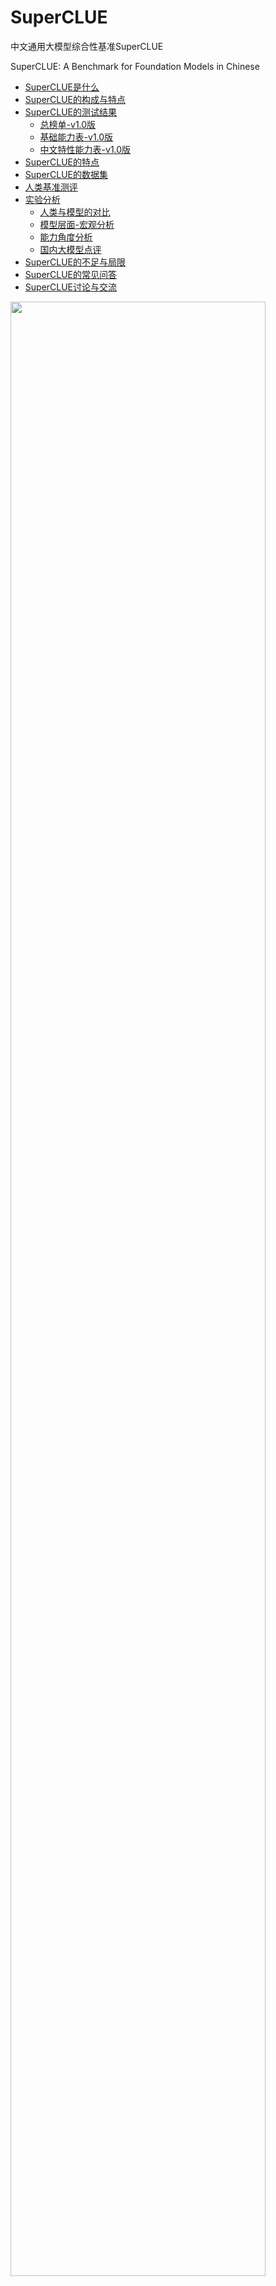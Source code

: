# SuperCLUE
中文通用大模型综合性基准SuperCLUE

SuperCLUE: A Benchmark for Foundation Models in Chinese


- [SuperCLUE是什么](#SuperCLUE是什么)
- [SuperCLUE的构成与特点](#SuperCLUE的构成与特点)
- [SuperCLUE的测试结果](#SuperCLUE的测试结果)
     - [总榜单-v1.0版](#总榜单-v10版)
     - [基础能力表-v1.0版](#基础能力表-v10版)
     - [中文特性能力表-v1.0版](#中文特性能力表-v10版)
- [SuperCLUE的特点](#SuperCLUE的特点)
- [SuperCLUE的数据集](#SuperCLUE的数据集)
- [人类基准测评](#人类基准测评)
- [实验分析](#实验分析)
     - [人类与模型的对比](#人类与模型的对比)
     - [模型层面-宏观分析](#模型层面-宏观分析)
     - [能力角度分析](#能力角度分析) 
     - [国内大模型点评](#国内大模型点评) 
- [SuperCLUE的不足与局限](#SuperCLUE的不足与局限)
- [SuperCLUE的常见问答](#SuperCLUE的常见问答)
- [SuperCLUE讨论与交流](#SuperCLUE讨论与交流)

<img src="https://github.com/CLUEbenchmark/SuperCLUE/blob/main/resources/superclue.jpeg"  width="90%" height="90%"></img>

SuperCLUE基准计划按照月度进行更新，纳入更多可用中文大模型，欢迎联系与交流；数据集和进一步信息计划在下一次更新时公开，敬请期待。
    
#### 更新 Update（2023-05-21）
    添加360智脑

#### 更新 Update（2023-05-12）

    添加Claude: OpenAI最强竞争对手Anthropic的Claude取得了与ChatGPT3.5一致的效果
    添加ChatGLM-130B: 相比ChatGLM-6B效果大幅提升（+7.35），处于国内较好水平

## SuperCLUE是什么
中文通用大模型基准（SuperCLUE），是针对中文可用的通用大模型的一个测评基准。

它主要回答的问题是：在当前通用大模型大力发展的背景下，中文大模型的效果情况，包括但不限于"这些模型不同任务的效果情况"、"相较于国际上的代表性模型做到了什么程度"、
"这些模型与人类的效果对比如何"。

它尝试在一系列国内外代表性的模型上使用多个维度能力进行测试。SuperCLUE是中文语言理解测评基准（CLUE）在通用人工智能时代的进一步发展。

<img src="https://github.com/CLUEbenchmark/SuperCLUE/blob/main/resources/superclue_0521.png"  width="100%" height="100%"></img>

## SuperCLUE的构成与特点
着眼于综合评价大模型的能力，使其能全面地测试大模型的效果，又能考察模型在中文特有任务上的理解和积累。我们对能力进行了划分，
SuperCLUE从三个不同的维度评价模型的能力：基础能力、专业能力和中文特性能力。

#### 基础能力:

包括了常见的有代表性的模型能力，如语义理解、对话、逻辑推理、角色模拟、代码、生成与创作等10项能力。

#### 专业能力:

包括了中学、大学与专业考试，涵盖了从数学、物理、地理到社会科学等50多项能力。

#### 中文特性能力:

针对有中文特点的任务，包括了中文成语、诗歌、文学、字形等10项多种能力。



## SuperCLUE的测试结果
四个表格：汇总表、基础能力表、专业能力表、中文特性能力表

#####  排行榜会定期更新           数据来源: www.CLUEbenchmarks.com              

#### 总榜单-v1.0版

|         模型         | 机构 |总分   | 基础能力 | 中文特性 | 学术与专业能力 |
|:-------------------:|:------:|:------:|:------:|:------:|:------------:|
|         人类        |CLUE| 96.50 | 98.00 | 95.00 |      -       |
|        <a href='https://openai.com/'>GPT-4</a>       | OpenAI |  76.67  |  90.00  |  68.00  |    72.00     |
|    <a href='https://openai.com/'>GPT-3.5-turbo</a>   | OpenAI |  66.18  |  85.00  |  59.00  |    54.55     |
|    <a href='https://www.anthropic.com/'>Claude</a>   | Anthropic | 65.13   | 87.00  |  55.00   |   53.39     |
|    <a href='https://ai.360.cn'>360智脑</a>   | 360智脑 | 58.24  |  80.00  | 49.00     |  45.71     |
|  <a href='https://xinghuo.xfyun.cn/'>讯飞星火</a> | 科大讯飞  |  53.58  |  74.00  |  44.00  |    42.73     |
|  <a href='https://chatglm.cn'>ChatGLM-130B</a> |清华&智谱AI  |  49.52  |  73.00  |  33.00  |    42.55    |
|       <a href='https://api.minimax.chat/'>MiniMax</a> | MiniMax       |  46.45  |  72.00  |  29.00  |    38.36     |
|      <a href='https://github.com/LianjiaTech/BELLE'>BELLE-13B</a> |  链家     |  43.70  |  69.00  |  23.00  |    39.09     |
|      <a href='https://github.com/THUDM/ChatGLM-6B'>ChatGLM-6B</a> |  清华&智谱AI     |  42.15  |  60.00  |  33.00  |    33.45     |
|      <a href='https://github.com/OpenLMLab/MOSS'>MOSS-16B</a>   |  复旦     |  36.52  |  52.00  |  27.00  |    30.55     |
|      <a href='https://github.com/lm-sys/FastChat'>Vicuna-13B</a>  |  UC伯克利   |  34.33  |  45.00  |  30.00  |    28.00     |


#### 基础能力表-v1.0版

| 模型            | 平均           | 安全            | 对话            | 生成与创作      | 百科与知识      | 角色模拟        | 计算能力        | 语义理解        | 逻辑与推理      | 闲聊            | 代码           |
|:---------------:|:---------------:|:----------------:|:----------------:|:----------------:|:----------------:|:----------------:|:----------------:|:----------------:|:----------------:|:----------------:|:---------------:|
| 人类           | 98.00 | 100.00 | 100.00 | 90.00  | 100.00 | 100.00 | 100.00 | 100.00 | 100.00 | 100.00 | 90.00 |
| GPT-4          |  90.00 | 80.00  | 100.00 | 80.00  | 100.00 | 100.00 | 70.00  | 90.00  | 90.00  | 100.00 | 90.00 |
| Claude         | 87.00 | 80.00  | 100.00 | 100.00 | 100.00 | 100.00 | 50.00  | 100.00 | 50.00  | 100.00 | 90.00 |
| GPT-3.5-turbo  | 85.00 | 90.00  | 90.00  | 100.00 | 90.00  | 100.00 | 60.00  | 100.00 | 30.00  | 100.00 | 90.00 |
| 360智脑         | 80.00  | 70.00   |  100.00 | 70.00  | 100.00  |100.00  | 50.00 | 90.00 | 30.00  | 100.00 | 90.00 |
| 讯飞星火 | 74.00 | 80.00  | 90.00  | 50.00  | 90.00  | 100.00 | 60.00  | 100.00 | 30.00  | 90.00  | 50.00 |
| ChatGLM-130B   |  73.00 | 80.00  | 100.00 | 70.00  | 100.00 | 90.00  | 30.00  | 80.00  | 20.00  | 90.00  | 70.00 |
| MiniMax        |  72.00 | 80.00  | 90.00  | 50.00  | 100.00 | 80.00  | 60.00  | 70.00  | 40.00  | 90.00  | 60.00 |
| BELLE-13B      | 69.00 | 70.00  | 80.00  | 40.00  | 70.00  | 80.00  | 40.00  | 80.00  | 50.00  | 100.00 | 80.00 |
| ChatGLM-6B     |  60.00 | 30.00  | 70.00  | 50.00  | 50.00  | 100.00 | 50.00  | 90.00  | 40.00  | 80.00  | 40.00 |
| MOSS-16B       | 52.00 | 50.00  | 50.00  | 40.00  | 50.00  | 70.00  | 30.00  | 50.00  | 10.00  | 100.00 | 70.00 |
| Vicuna-13B     |  45.00 | 60.00  | 30.00  | 30.00  | 30.00  | 70.00  | 40.00  | 40.00  | 40.00  | 50.00  | 60.00 |
          
     指标为：Accuracy。数据表个比较大，表格请往后啦。         

#### 中文特性能力表-v1.0版

| 模型            | 平均           | 字义理解       | 对联            | 成语           | 文学            | 方言            | 歇后语和谚语    | 汉字字形和拼音理解   | 汉语句法分析    | 诗词            | 古文            |
|:---------------:|:---------------:|:---------------:|:----------------:|:---------------:|:----------------:|:----------------:|:----------------:|:---------------------:|:----------------:|:----------------:|:----------------:|
| 人类           |  95.00 | 80.00 | 100.00 | 80.00 | 100.00 | 100.00 | 100.00 | 90.00       | 100.00 | 100.00 | 100.00 |
| GPT-4          |  68.00 | 70.00 | 60.00  | 70.00 | 40.00  | 80.00  | 80.00  | 80.00       | 80.00  | 60.00  | 60.00  |
| GPT-3.5-turbo  | 59.00 | 70.00 | 60.00  | 70.00 | 40.00  | 70.00  | 70.00  | 60.00       | 90.00  | 30.00  | 30.00  |
| Claude         |  55.00 | 50.00 | 40.00  | 80.00 | 30.00  | 60.00  | 50.00  | 80.00       | 80.00  | 30.00  | 50.00  |
| 360智脑 |  49.00 | 30.00 | 50.00 | 50.00 |  50.00 | 50.00  | 60.00  |   50.00     | 70.00 |  50.00 | 30.00 |
| 讯飞星火 |  44.00 | 20.00 | 30.00  | 70.00 | 30.00  | 50.00  | 40.00  | 40.00       | 70.00  | 50.00  | 40.00  |
| ChatGLM-6B     |  33.00 | 10.00 | 20.00  | 30.00 | 50.00  | 30.00  | 40.00  | 50.00       | 50.00  | 20.00  | 30.00  |
| ChatGLM-130B   |  33.00 | 10.00 | 50.00  | 50.00 | 10.00  | 30.00  | 40.00  | 20.00       | 60.00  | 20.00  | 40.00  |
| Vicuna-13B     |  30.00 | 70.00 | 40.00  | 30.00 | 10.00  | 20.00  | 40.00  | 40.00       | 0.00   | 20.00  | 30.00  |
| MiniMax        |  29.00 | 20.00 | 20.00  | 30.00 | 40.00  | 20.00  | 30.00  | 40.00       | 50.00  | 20.00  | 20.00  |
| MOSS-16B       |  27.00 | 30.00 | 30.00  | 10.00 | 50.00  | 30.00  | 30.00  | 40.00       | 20.00  | 20.00  | 10.00  |
| BELLE-13B      |  23.00 | 20.00 | 30.00  | 30.00 | 40.00  | 10.00  | 10.00  | 20.00       | 50.00  | 0.00   | 20.00  |
          
     指标为：Accuracy。数据表个比较大，表格请往后啦。       
     
#### SuperCLUE的特点：
1）多个维度能力考察（3大类，70+子能力）：从三个不同角度对中文大模型进行测试，以考察模型的综合能力；并且每一个子能力又含有十项或以上不同的细分能力。

2）自动化测评（一键测评）：通过自动化测评方式以相对客观形式测试不同模型的效果，可以一键对大模型进行测评。

3）广泛的代表性模型（9个模型）：选取了多个国内外有代表性的可用的模型进行测评，以反映国内大模型的发展现状并了解与国际领先模型的差距或相对优劣势。

4）人类基准：在通用人工智能发展的背景下，SuperCLUE也提供了模型相对于人类效果的指标对比。


## SuperCLUE的数据集
1.基础能力（10项能力）：语义理解、生成与创作、闲聊、对话、百科与知识、逻辑与推理、计算能力、代码、角色模拟、安全
    
    示例：
    语义理解：
        两个男人正常交谈，其中一个男人夸赞对方办事能力强，对方回答“哪里，哪里”。这里的“哪里，哪里”是什么意思？
        A. 讲话十分含糊不清。
        B. 要求说出具体的优点。
        C. 表达自己的谦虚。
        D. 挑衅对方。
         
    逻辑与推理：
        小明的妻子生了一对双胞胎。以下哪个推论是正确的？
        A. 小明家里一共有三个孩子。
        B. 小明家里一共有两个孩子。
        C. 小明家里既有男孩子也有女孩子。
        D. 无法确定小明家里孩子的具体情况。
 
     

2.中文特性能力（10项能力）：成语、诗词、文学、字义理解、汉语句法分析、汉字字形和拼音理解、歇后语和谚语、对联、方言、古文
    
    示例：
    成语：
    选出下列句子中成语使用错误的一项
        A. 这个项目时间紧任务重，大家都在马不停蹄地奔波劳碌。
        B. 他常常口是心非，让人难以相信他说的话。
        C. 两人是同学三年，一直保持着良好的关系，相互尊重、相敬如宾。
        D. 当地突发大火，整个村庄都鸡犬不宁，局势十分危急。
     
    文学：
    下列有关名著的表述有误的一项是
        A. 《红楼梦》是中国古代小说中的巅峰之作，以其瑰丽的语言和丰富的人物形象而闻名于世。
        B. 《西游记》是中国古代四大名著之一，讲述了哪吒等人历经九九八十一难，最终取得真经的故事。
        C. 《孔乙己》是鲁迅的代表作之一，以其深刻的社会洞察力和优美的文学风格而广受好评。
        D. 《围城》是钱钟书的代表作之一，以其独特的文学语言和深刻的社会洞察力而成为现代中国文学的经典之作。
         
     
3.专业能力（50+能力）：抽象代数、天文学、临床知识、大学生物学、大学计算机科学、大学数学、高中化学、高中物理、机器学习、营养、专业会计、职业心理学等
    
    示例：
    物理：
    以下物理常识题目，哪一个是错误的?
        A. 在自然环境下，声音在固体中传播速度最快。
        B. 牛顿第一定律：一个物体如果不受力作用，将保持静止或匀速直线运动的状态。
        C. 牛顿第三定律：对于每个作用力，都有一个相等而反向的反作用力。
        D. 声音在空气中的传播速度为1000m/s。
     
    天文学：
    以下天文学常识题目，哪一个是错误的？
        A. 太阳系是指由太阳和围绕着它运行的八大行星、矮行星、卫星、小行星带和彗星组成的一个行星系统。
        B. 卫星是指绕行星或其他天体运动的天体。
        C. 彗星是指太阳系中一种较小的天体，其核心由冰和尘埃组成。
        D. 按一般的天体归类方法，月球属于行星。
    
## SuperCLUE全自动测评过程：
    1、统一prompt：针对每一个题目，构造了统一的prompt供模型和人类使用；
    2、预测：系统使用模型进行预测，要求模型选取ABCD中的某一个选项；
    3、打分：如果模型的回答不是标准的答案，而是一段文字，系统会采取特定的策略自动提取出模型的答案。该策略结合模型的表现进行优化和完善。
      （注：当无法提取有效答案的时候，则表明模型没有按照人类的要求做题，未正确理解指令，则认为模型回答错误。）
       
   由于此次为SuperCLUE首次全自动测评，为了谨慎起见，全部答案事后已由多位人类进行交叉复核，与自动测评结果基本一致。

## 人类基准测评
针对于基础能力和中文特性能力题目，会有三位独立的人类测评员根据题目作答。人类测评结果，采用多数投票方式进行汇总，作为人类基准分数。

## 实验分析

#### 人类与模型的对比

从人类测评角度看，基础能力（98%）+ 中文特性能力（95%），都达到了非常高的水平。除GPT-4外，人类准确率大幅超过了其他的大模型（如在基础能力上超过其他模型20多个百分点）。
 AI虽然进展很快，但人类还是有相对优势的， 比如在计算方面，人类比最强模型GPT-4高出了30个百分点。

   
#### 模型层面-宏观分析

一句话点评：国际先进模型的效果具有较大的领先性；同时国产GPT模型也有不俗的表现，有差距但可追赶。

1）中文大模型的必要性

在国际上效果非常棒的Vicuna-13B模型，在中文领域的效果是众多模型中比较一般的模型（排名靠后）。而国内研发的大模型或在中文任务上进行训练后的模型，都大幅超过了Vicuna-13B的效果，比如星火认知大模型在总分上超过了 Vicuna-13B 20个百分点，并且BELLE-13B（基于LLaMA并在中文上训练和微调过的模型）的总分也超过了 Vicuna-13B 10多个百分点。
    
2）国内大模型与OpenAI GPT之间的差距较大，但在逐渐逼近

 可以看到在本次SuperCLUE上效果最好的国内模型，星火认知大模型，与GPT-4相比有23个百分点的差距，与gpt-3.5-turbo在总分上也有13个百分点的差距。但是我们更应该看到，
 不断涌现和迭代的国内大模型也在逐步地缩小与OpenAI GPT模型模型的差距。
 
3）gpt-3.5-turbo与GPT-4之间也有明显差距

   比如，GPT-4在所有参与测评的模型中是独一档的存在，超过了gpt-3.5-turbo近10个百分点。它在逻辑推理能力、生成与创作能力方面，远远优于其他模型（超过其他模型20个百分点或以上）。
   

#### 能力角度分析

1） 当前模型在基础能力普遍表现不错，但中文特性能力、专业能力还比较差。

   说明当前国内大模型已经有不错的基础（60-70%），但在专业领域、中文任务上表现一般（如30-60%直接），说明在专业领域或中文任务上还需要继续努力，或者说进行针对性的训练。
   
2）当前模型通常在逻辑推理、计算方面能力较差。

  除GPT-4外，其他模型在这两项能力上通常在30-50分之间。

3）角色模拟，AI模型比较擅长。
  这方面可以是非常有用的。可以让AI根据场景和角色设定帮忙人类来完成多种不同的任务，例如市场营销策划、心理咨询、客户服务、到提供创意或想法等。

#### 国内大模型点评

本次测评中，国内大模型中近期发布的星火认知大模型最好，清华&智谱千亿模型ChatGLM-130B效果不错，MiniMax模型也有不错的表现。


## SuperCLUE的不足与局限
1. 基础能力、中文特性能力：虽然每一部分都包含了10类子能力，但这两个能力的总数据量比较少，可能存在需要扩充数据集的问题。
2. 选取模型的不完全：我们测试了9个模型，但还存在着更多的可用中文大模型。需要后续进一步添加并测试；有的模型由于没有广泛对外提供服务，我们没能获取到可用的测试版本。
3. 选取的能力范围：我们尽可能的全面、综合衡量模型的多维度能力，但是可能有一些模型能力没有在我们的考察范围内。后续也存在扩大考察范围的可能。
4. 客观考察的不足：我们以相对客观形式考察模型能力，但一些主观、开放性问题的模型能力的考察可能存在不足。
5. 模型参数：当前大模型发展较快，参数量又有比较大的差异，本次的测评并没有在同一级别的参数量上进行。

## SuperCLUE的常见问答

1. 什么时候会公布评测集和更多细节？

       由于本轮评测尚未结束，数据集和进一步信息计划将在本轮SuperCLUE评测结束后公开，敬请期待。     

2. 测试方法
       
       相同的prompt情况下，让不同的模型对题目进行预测结果，与正确答案进行匹配，计算最终结果，并统计准确率（ACC）。
       计算正确答案：根据模型预测结果，系统会提取答案，并计算题目的分数；为稳妥起见，人工会符合每一个模型的预测结果及其答案。

3. 为什么人工测评的成绩这么高? 人类测评员是什么水平？
       
       当前报告的人类测评的分数是采取开卷考试形式的进行的。即由每一个题目3个人类测评员进行开卷考试，最后结果进行多数投票后获得。
       我们也会添加采取闭卷形式的人类分数。
       
       人类测评员是高年级本科生、研究生水平。

       

## SuperCLUE讨论与交流

SuperCLUE榜单大模型评测申请：https://wj.qq.com/s2/12305633/a73d/

模型内测需求收集：https://wj.qq.com/s2/12307825/2ae0/



<p float="left">   
  <img src="https://github.com/CLUEbenchmark/SuperCLUE/blob/main/resources/superclue_x1.jpeg"  width="30%" height="30%"></img>
  <img src="https://github.com/CLUEbenchmark/SuperCLUE/blob/main/resources/brightmart_s.jpeg"  width="30%" height="30%"></img>
</p> 

 
<a href="https://discord.gg/GPHv9BfNUD" target="__blank">Discord SuperCLUE交流群</a>

## 引用

如果使用本项目的，请引用本项目。

    @misc{SuperCLUE,
      author = {Liang Xu and others from SuperCLUE team},
      title = {SuperCLUE: A Benchmark for Foundation Models in Chinese},
      year = {2023},
      publisher = {GitHub},
      journal = {GitHub repository},
      howpublished = {\url{https://github.com/CLUEbench/SuperCLUE}},
    }